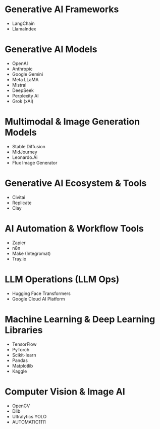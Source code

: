 # Generative AI Frameworks
- LangChain
- LlamaIndex

# Generative AI Models
- OpenAI
- Anthropic
- Google Gemini
- Meta LLaMA
- Mistral
- DeepSeek
- Perplexity AI
- Grok (xAI)

# Multimodal & Image Generation Models
- Stable Diffusion
- MidJourney
- Leonardo.Ai
- Flux Image Generator

# Generative AI Ecosystem & Tools
- Civitai
- Replicate
- Clay

# AI Automation & Workflow Tools
- Zapier
- n8n
- Make (Integromat)
- Tray.io

# LLM Operations (LLM Ops)
- Hugging Face Transformers
- Google Cloud AI Platform

# Machine Learning & Deep Learning Libraries
- TensorFlow
- PyTorch
- Scikit-learn
- Pandas
- Matplotlib
- Kaggle

# Computer Vision & Image AI
- OpenCV
- Dlib
- Ultralytics YOLO
- AUTOMATIC1111
